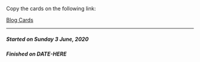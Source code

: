 Copy the cards on the following link:

[Blog Cards](https://uidesigndaily.com/posts/sketch-blog-cards-post-article-thumbnail-day-998)

---

##### Started on _Sunday 3 June, 2020_

##### Finished on _DATE-HERE_
